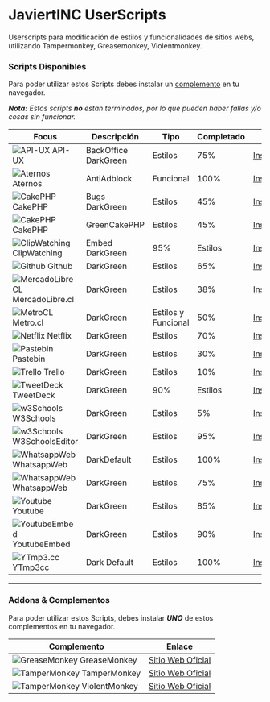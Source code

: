 # JaviertINC UserScripts

Userscripts para modificación de estilos y funcionalidades de sitios webs, utilizando Tampermonkey, Greasemonkey, Violentmonkey.

### Scripts Disponibles

Para poder utilizar estos Scripts debes instalar un [complemento](./README.md#addons--complementos) en tu navegador.

_**Nota:** Estos scripts **no** estan terminados, por lo que pueden haber fallas y/o cosas sin funcionar._

| Focus | Descripción | Tipo | Completado | Enlace |
| ------ | ------ | ------ | ------ | ------ |
| ![API-UX](https://www.google.com/s2/favicons?domain=api-ux.com) API-UX | BackOffice DarkGreen | Estilos | 75% | [Instalar/Actualizar](https://javiertinc.github.io/userscripts/scripts/api-ux.backoffice.user.js) |
| ![Aternos](https://www.google.com/s2/favicons?domain=aternos.org) Aternos | AntiAdblock | Funcional | 100% | [Instalar/Actualizar](https://javiertinc.github.io/userscripts/scripts/aternos.antiadblock.user.js) |
| ![CakePHP](https://www.google.com/s2/favicons?domain=cakephp.org) CakePHP | Bugs DarkGreen | Estilos | 45% | [Instalar/Actualizar](https://javiertinc.github.io/userscripts/scripts/cakephp.bugs.user.js) |
| ![CakePHP](https://www.google.com/s2/favicons?domain=cakephp.org) CakePHP | GreenCakePHP | Estilos | 45% | [Instalar/Actualizar](https://javiertinc.github.io/userscripts/scripts/cakephp.green.user.js) |
| ![ClipWatching](https://www.google.com/s2/favicons?domain=clipwatching.com) ClipWatching | Embed DarkGreen | 95% | Estilos | [Instalar/Actualizar](https://javiertinc.github.io/userscripts/scripts/clipwatching.embed.user.js) |
| ![Github](https://www.google.com/s2/favicons?domain=github.io) Github | DarkGreen | Estilos | 65% | [Instalar/Actualizar](https://javiertinc.github.io/userscripts/scripts/github.darkgreen.user.js) |
| ![MercadoLibreCL](https://www.google.com/s2/favicons?domain=mercadolibre.com) MercadoLibre.cl | DarkGreen | Estilos | 38% |  [Instalar/Actualizar](https://javiertinc.github.io/userscripts/scripts/mercadolibre.darkgreen.user.js) |
| ![MetroCL](https://www.google.com/s2/favicons?domain=metro.cl) Metro.cl | DarkGreen | Estilos y Funcional | 50% | [Instalar/Actualizar](https://javiertinc.github.io/userscripts/scripts/metrocl.darkgreen.user.js) |
| ![Netflix](https://www.google.com/s2/favicons?domain=netflix.com) Netflix | DarkGreen | Estilos | 70% | [Instalar/Actualizar](https://javiertinc.github.io/userscripts/scripts/netflix.darkgreen.user.js) |
| ![Pastebin](https://www.google.com/s2/favicons?domain=pastebin.com) Pastebin | DarkGreen | Estilos | 30% | [Instalar/Actualizar](https://javiertinc.github.io/userscripts/scripts/pastebin.darkgreen.user.js) |
| ![Trello](https://www.google.com/s2/favicons?domain=trello.com) Trello | DarkGreen | Estilos | 10% | [Instalar/Actualizar](https://javiertinc.github.io/userscripts/scripts/trello.green.user.js) |
| ![TweetDeck](https://www.google.com/s2/favicons?domain=tweetdeck.twitter.com) TweetDeck | DarkGreen | 90% | Estilos | [Instalar/Actualizar](https://javiertinc.github.io/userscripts/scripts/twitter.tweetdeck.user.js) |
| ![w3Schools](https://www.google.com/s2/favicons?domain=w3schools.com) W3Schools | DarkGreen | Estilos | 5% | [Instalar/Actualizar](https://javiertinc.github.io/userscripts/scripts/w3schools.darkgreen.user.js) |
| ![w3Schools](https://www.google.com/s2/favicons?domain=w3schools.com) W3SchoolsEditor | DarkGreen | Estilos | 95% | [Instalar/Actualizar](https://javiertinc.github.io/userscripts/scripts/w3schools.editor.user.js) |
| ![WhatsappWeb](https://www.google.com/s2/favicons?domain=whatsapp.com) WhatsappWeb | DarkDefault | Estilos | 100% | [Instalar/Actualizar](https://javiertinc.github.io/userscripts/scripts/whatsapp.darkdefault.user.js) |
| ![WhatsappWeb](https://www.google.com/s2/favicons?domain=whatsapp.com) WhatsappWeb | DarkGreen | Estilos | 75% | [Instalar/Actualizar](https://javiertinc.github.io/userscripts/scripts/whatsapp.darkgreen.user.js) |
| ![Youtube](https://www.google.com/s2/favicons?domain=youtube.com) Youtube | DarkGreen | Estilos | 85% | [Instalar/Actualizar](https://javiertinc.github.io/userscripts/scripts/youtube.darkgreen.user.js) |
| ![YoutubeEmbed](https://www.google.com/s2/favicons?domain=youtube.com) YoutubeEmbed | DarkGreen | Estilos | 90% | [Instalar/Actualizar](https://javiertinc.github.io/userscripts/scripts/youtube.embed.user.js) |
| ![YTmp3.cc](https://www.google.com/s2/favicons?domain=ytmp3.cc) YTmp3cc | Dark Default | Estilos | 100% | [Instalar/Actualizar](https://javiertinc.github.io/userscripts/scripts/ytmp3cc.dark.user.js) |

---
### Addons & Complementos

Para poder utilizar estos Scripts, debes instalar _**UNO**_ de estos complementos en tu navegador.

| Complemento | Enlace |
| ------ | ------ |
| ![GreaseMonkey](https://www.google.com/s2/favicons?domain=www.greasespot.net) GreaseMonkey | [Sitio Web Oficial](https://www.greasespot.net/) |
| ![TamperMonkey](https://www.google.com/s2/favicons?domain=www.tampermonkey.net) TamperMonkey | [Sitio Web Oficial](https://www.tampermonkey.net/) |
| ![TamperMonkey](https://www.google.com/s2/favicons?domain=violentmonkey.github.io) ViolentMonkey | [Sitio Web Oficial](https://violentmonkey.github.io/) |
